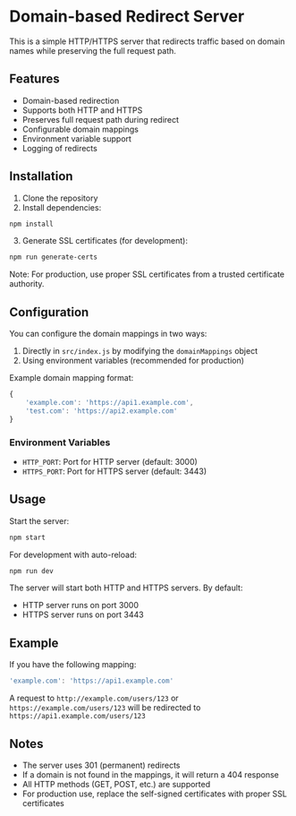 # Domain-based Redirect Server

This is a simple HTTP/HTTPS server that redirects traffic based on domain names while preserving the full request path.

## Features

- Domain-based redirection
- Supports both HTTP and HTTPS
- Preserves full request path during redirect
- Configurable domain mappings
- Environment variable support
- Logging of redirects

## Installation

1. Clone the repository
2. Install dependencies:
```bash
npm install
```

3. Generate SSL certificates (for development):
```bash
npm run generate-certs
```

Note: For production, use proper SSL certificates from a trusted certificate authority.

## Configuration

You can configure the domain mappings in two ways:

1. Directly in `src/index.js` by modifying the `domainMappings` object
2. Using environment variables (recommended for production)

Example domain mapping format:
```javascript
{
    'example.com': 'https://api1.example.com',
    'test.com': 'https://api2.example.com'
}
```

### Environment Variables

- `HTTP_PORT`: Port for HTTP server (default: 3000)
- `HTTPS_PORT`: Port for HTTPS server (default: 3443)

## Usage

Start the server:
```bash
npm start
```

For development with auto-reload:
```bash
npm run dev
```

The server will start both HTTP and HTTPS servers. By default:
- HTTP server runs on port 3000
- HTTPS server runs on port 3443

## Example

If you have the following mapping:
```javascript
'example.com': 'https://api1.example.com'
```

A request to `http://example.com/users/123` or `https://example.com/users/123` will be redirected to `https://api1.example.com/users/123`

## Notes

- The server uses 301 (permanent) redirects
- If a domain is not found in the mappings, it will return a 404 response
- All HTTP methods (GET, POST, etc.) are supported
- For production use, replace the self-signed certificates with proper SSL certificates 